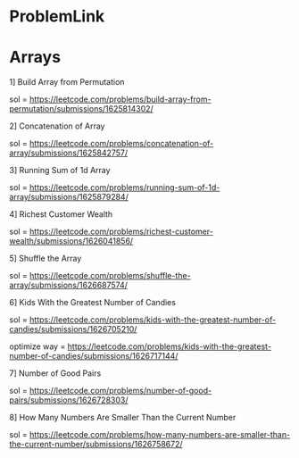 # ProblemLink
# Arrays
1] Build Array from Permutation

sol = https://leetcode.com/problems/build-array-from-permutation/submissions/1625814302/

2] Concatenation of Array

sol = https://leetcode.com/problems/concatenation-of-array/submissions/1625842757/

3] Running Sum of 1d Array

sol = https://leetcode.com/problems/running-sum-of-1d-array/submissions/1625879284/

4] Richest Customer Wealth 

sol = https://leetcode.com/problems/richest-customer-wealth/submissions/1626041856/

5] Shuffle the Array

sol = https://leetcode.com/problems/shuffle-the-array/submissions/1626687574/

6] Kids With the Greatest Number of Candies

sol = https://leetcode.com/problems/kids-with-the-greatest-number-of-candies/submissions/1626705210/

optimize way = https://leetcode.com/problems/kids-with-the-greatest-number-of-candies/submissions/1626717144/

7] Number of Good Pairs

sol = https://leetcode.com/problems/number-of-good-pairs/submissions/1626728303/

8] How Many Numbers Are Smaller Than the Current Number

sol = https://leetcode.com/problems/how-many-numbers-are-smaller-than-the-current-number/submissions/1626758672/
